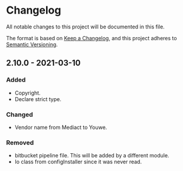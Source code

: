 # Changelog
All notable changes to this project will be documented in this file.

The format is based on [Keep a Changelog](https://keepachangelog.com/en/1.0.0/),
and this project adheres to [Semantic Versioning](https://semver.org/spec/v2.0.0.html).

## 2.10.0 - 2021-03-10
### Added
- Copyright.
- Declare strict type.

### Changed
- Vendor name from Mediact to Youwe.

### Removed
- bitbucket pipeline file. This will be added by a different module.
- Io class from configInstaller since it was never read.